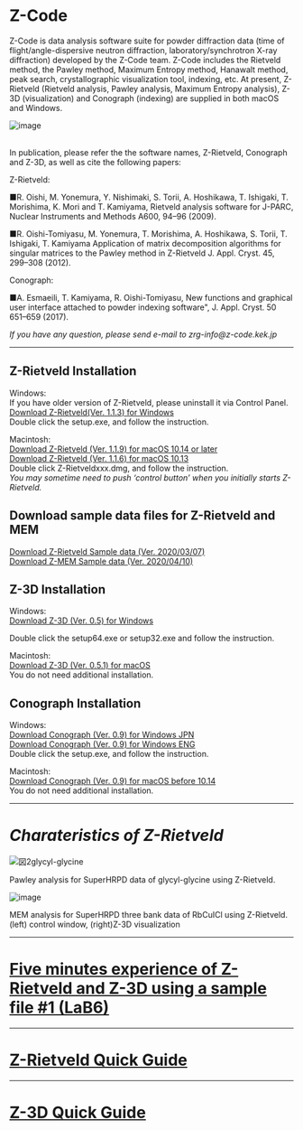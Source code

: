<h1 class="title">Z-Code </h1>
   <p>
Z-Code is data analysis software suite for powder diffraction data (time of flight/angle-dispersive neutron diffraction, laboratory/synchrotron X-ray diffraction) developed by the Z-Code team.
Z-Code includes the Rietveld method, the Pawley method, Maximum Entropy method, Hanawalt method, peak search, crystallographic visualization tool, indexing, etc.
At present, Z-Rietveld (Rietveld analysis, Pawley analysis, Maximum Entropy analysis), Z-3D (visualization) and Conograph (indexing) are supplied in both macOS and Windows.

   ![image](https://user-images.githubusercontent.com/79017935/129357774-bd7fbf1e-2424-4e4a-8500-39af7f2daa5e.png)
   
     
   <br>
   In publication, please refer the the software names, Z-Rietveld, Conograph and Z-3D, as well as cite the following papers:
</p>
Z-Rietveld:
<p>
■R. Oishi, M. Yonemura, Y. Nishimaki, S. Torii, A. Hoshikawa, T. Ishigaki, T. Morishima, K. Mori and T. Kamiyama, 
Rietveld analysis software for J-PARC, Nuclear Instruments and Methods A600, 94–96 (2009).
<p>
■R. Oishi-Tomiyasu, M. Yonemura, T. Morishima, A. Hoshikawa, S. Torii, T. Ishigaki, T. Kamiyama
Application of matrix decomposition algorithms for singular matrices to the Pawley method in Z-Rietveld
J. Appl. Cryst. 45, 299–308 (2012).
</p>
<p>
Conograph:
<p>
■A. Esmaeili, T. Kamiyama, R. Oishi-Tomiyasu, 
New functions and graphical user interface attached to powder indexing software", J. Appl. Cryst. 50 651–659 (2017).
</p>
<p>
<p>
 <i> If you have any question, please send e-mail to zrg-info@z-code.kek.jp</i> 

   ***
   
   

## Z-Rietveld Installation
Windows:  
If you have older version of Z-Rietveld, please uninstall it via Control Panel.  
    [Download Z-Rietveld(Ver. 1.1.3) for Windows](https://github.com/Z-Rietveld/Z-Rietveld_Mac_Release/raw/main/Z-Rietveld1.2.0.dmg)  
Double click the setup.exe, and follow the instruction.
  
Macintosh:  
[Download Z-Rietveld (Ver. 1.1.9) for macOS 10.14 or later](https://github.com/Z-Rietveld/Z-Rietveld_Mac_Release/raw/main/Z-Rietveld1.2.0.dmg)  
[Download Z-Rietveld (Ver. 1.1.6) for macOS 10.13](https://github.com/Z-Rietveld/Z-Rietveld_Mac_Release/raw/main/Z-Rietveld1.2.0.dmg)    
Double click Z-Rietveldxxx.dmg, and follow the instruction.  
*You may sometime need to push ‘control button’ when you initially starts Z-Rietveld.*
<br>

 ## Download sample data files for Z-Rietveld and MEM
 [Download Z-Rietveld Sample data (Ver. 2020/03/07)](https://github.com/Z-Rietveld/Z-Rietveld_Mac_Release/raw/main/Z-Rietveld1.2.0.dmg)  
 [Download Z-MEM Sample data (Ver. 2020/04/10)](https://github.com/Z-Rietveld/Z-Rietveld_Mac_Release/raw/main/Z-Rietveld1.2.0.dmg)  


## Z-3D Installation
  Windows:  
  [Download Z-3D (Ver. 0.5) for Windows](https://github.com/Z-Rietveld/Z-Rietveld_Mac_Release/raw/main/Z-Rietveld1.2.0.dmg)  

Double click the setup64.exe or setup32.exe and follow the instruction.
    
  Macintosh:  
    [Download Z-3D (Ver. 0.5.1) for macOS](https://github.com/Z-Rietveld/Z-Rietveld_Mac_Release/raw/main/Z-Rietveld1.2.0.dmg)  
You do not need additional installation.
    
 ## Conograph Installation
  Windows:  
 [Download Conograph (Ver. 0.9) for Windows JPN](https://github.com/Z-Rietveld/Z-Rietveld_Mac_Release/raw/main/Z-Rietveld1.2.0.dmg)  
 [Download Conograph (Ver. 0.9) for Windows ENG](https://github.com/Z-Rietveld/Z-Rietveld_Mac_Release/raw/main/Z-Rietveld1.2.0.dmg)  
  Double click the setup.exe, and follow the instruction.

Macintosh:  
 [Download Conograph (Ver. 0.9) for macOS before 10.14](https://github.com/Z-Rietveld/Z-Rietveld_Mac_Release/raw/main/Z-Rietveld1.2.0.dmg)  
You do not need additional installation.

***


# *Charateristics of Z-Rietveld* 


![図2glycyl-glycine](https://user-images.githubusercontent.com/79017935/129358298-89cfa062-558a-4769-8098-0c23ab494fe7.png)

Pawley analysis for SuperHRPD data of glycyl-glycine using Z-Rietveld.  <br>  



![image](https://user-images.githubusercontent.com/79017935/129532814-e517284d-892a-435f-8e52-4a4ca913196d.png)

MEM analysis for SuperHRPD three bank data of RbCuICl using Z-Rietveld.  
(left) control window, (right)Z-3D visualization
<br>


***

    
# [Five minutes experience of Z-Rietveld and Z-3D using a sample file #1 (LaB6)](https://github.com/Z-Rietveld/Try/blob/example_sample1/README.md)   
   

***

# [Z-Rietveld Quick Guide](https://github.com/Z-Rietveld/Try/blob/Z-Rietveld-Quick-Guide/README.md)

***

# [Z-3D Quick Guide](https://github.com/Z-Rietveld/Try/blob/Z-3D-Quick-Guide/README.md)

